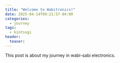 ```yaml
---
title: "Welcome to Wabitronics!"
date: 2025-04-14T09:21:57-04:00
categories:
  - journey
tags:
  - kintsugi
header:
  teaser: 
---
```

This post is about my journey in wabi-sabi electronics.